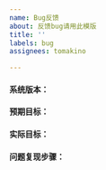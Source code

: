 ```yaml
---
name: Bug反馈
about: 反馈bug请用此模版
title: ''
labels: bug
assignees: tomakino

---
```


#### 系统版本：

#### 预期目标：

#### 实际目标：

#### 问题复现步骤：
